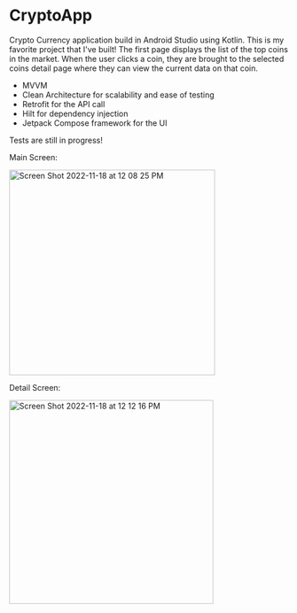 # CryptoApp

Crypto Currency application build in Android Studio using Kotlin. This is my favorite project that I've built! 
The first page displays the list of the top coins in the market. When the user clicks a coin, they are brought to the selected coins detail page where they can view the current data on that coin.

- MVVM
- Clean Architecture for scalability and ease of testing
- Retrofit for the API call
- Hilt for dependency injection
- Jetpack Compose framework for the UI

Tests are still in progress!

Main Screen:

<img width="371" alt="Screen Shot 2022-11-18 at 12 08 25 PM" src="https://user-images.githubusercontent.com/86651172/202773758-0e684325-1fa3-4f66-b32e-5bcfc4fd3dc6.png">




Detail Screen:

<img width="368" alt="Screen Shot 2022-11-18 at 12 12 16 PM" src="https://user-images.githubusercontent.com/86651172/202774268-f28c2ca1-f08e-4052-a255-d259c2ccbb8c.png">
